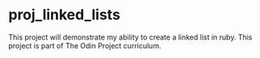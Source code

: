 # proj_linked_lists
This project will demonstrate my ability to create a linked list in ruby. 
This project is part of The Odin Project curriculum.
